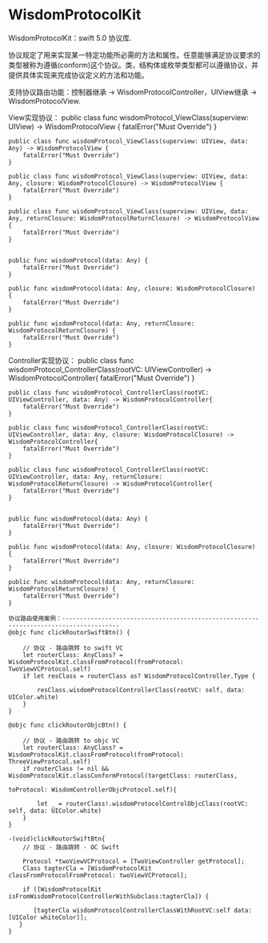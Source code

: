 # WisdomProtocolKit
WisdomProtocolKit：swift 5.0 协议库. 

协议规定了用来实现某一特定功能所必需的方法和属性。任意能够满足协议要求的类型被称为遵循(conform)这个协议。类，结构体或枚举类型都可以遵循协议，并提供具体实现来完成协议定义的方法和功能。

支持协议路由功能：控制器继承 -> WisdomProtocolController，UIView继承 -> WisdomProtocolView.

View实现协议：
    public class func wisdomProtocol_ViewClass(superview: UIView) -> WisdomProtocolView {
        fatalError("Must Override")
    }

    public class func wisdomProtocol_ViewClass(superview: UIView, data: Any) -> WisdomProtocolView {
        fatalError("Must Override")
    }

    public class func wisdomProtocol_ViewClass(superview: UIView, data: Any, closure: WisdomProtocolClosure) -> WisdomProtocolView {
        fatalError("Must Override")
    }

    public class func wisdomProtocol_ViewClass(superview: UIView, data: Any, returnClosure: WisdomProtocolReturnClosure) -> WisdomProtocolView {
        fatalError("Must Override")
    }
    
    
    public func wisdomProtocol(data: Any) {
        fatalError("Must Override")
    }
    
    public func wisdomProtocol(data: Any, closure: WisdomProtocolClosure) {
        fatalError("Must Override")
    }
    
    public func wisdomProtocol(data: Any, returnClosure: WisdomProtocolReturnClosure) {
        fatalError("Must Override")
    }

Controller实现协议：
    public class func wisdomProtocol_ControllerClass(rootVC: UIViewController) -> WisdomProtocolController{
        fatalError("Must Override")
    }
    
    public class func wisdomProtocol_ControllerClass(rootVC: UIViewController, data: Any) -> WisdomProtocolController{
        fatalError("Must Override")
    }
    
    public class func wisdomProtocol_ControllerClass(rootVC: UIViewController, data: Any, closure: WisdomProtocolClosure) -> WisdomProtocolController{
        fatalError("Must Override")
    }
    
    public class func wisdomProtocol_ControllerClass(rootVC: UIViewController, data: Any, returnClosure: WisdomProtocolReturnClosure) -> WisdomProtocolController{
        fatalError("Must Override")
    }
    
    
    public func wisdomProtocol(data: Any) {
        fatalError("Must Override")
    }
    
    public func wisdomProtocol(data: Any, closure: WisdomProtocolClosure) {
        fatalError("Must Override")
    }
    
    public func wisdomProtocol(data: Any, returnClosure: WisdomProtocolReturnClosure) {
        fatalError("Must Override")
    }
    
    协议路由使用案例：--------------------------------------------------------------------------------------
    @objc func clickRoutorSwiftBtn() {
        
        // 协议 - 路由跳转 to swift VC
        let routerClass: AnyClass? = WisdomProtocolKit.classFromProtocol(fromProtocol: TwoViewVCProtocol.self)
        if let resClass = routerClass as? WisdomProtocolController.Type {
            
            resClass.wisdomProtocolControllerClass(rootVC: self, data: UIColor.white)
        }
    }
    
    @objc func clickRoutorObjcBtn() {
        
        // 协议 - 路由跳转 to objc VC
        let routerClass: AnyClass? = WisdomProtocolKit.classFromProtocol(fromProtocol: ThreeViewProtocol.self)
        if routerClass != nil && WisdomProtocolKit.classConformProtocol(targetClass: routerClass,
                                                                        toProtocol: WisdomControllerObjcProtocol.self){
            
            let _ = routerClass!.wisdomProtocolControlObjcClass(rootVC: self, data: UIColor.white)
        }
    }

    -(void)clickRoutorSwiftBtn{
        // 协议 - 路由跳转 - OC Swift
    
        Protocol *twoViewVCProtocol = [TwoViewController getProtocol];
        Class tagterCla = [WisdomProtocolKit classFromProtocolFromProtocol: twoViewVCProtocol];

        if ([WisdomProtocolKit isFromWisdomProtocolControllerWithSubclass:tagterCla]) {
    
           [tagterCla wisdomProtocolControllerClassWithRootVC:self data:[UIColor whiteColor]];
       }
    }
